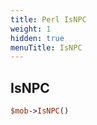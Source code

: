 ```yaml
---
title: Perl IsNPC
weight: 1
hidden: true
menuTitle: IsNPC
---
```

## IsNPC
```perl
$mob->IsNPC()
```